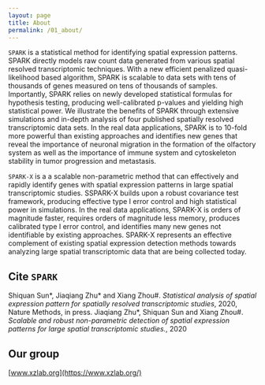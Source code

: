 ```yaml
---
layout: page
title: About
permalink: /01_about/
---
```

`SPARK` is a statistical method for identifying spatial expression patterns. SPARK directly models raw count data generated from various spatial resolved transcriptomic techniques. With a new efficient penalized quasi-likelihood based algorithm, SPARK is scalable to data sets with tens of thousands of genes measured on tens of thousands of samples. Importantly, SPARK relies on newly developed statistical formulas for hypothesis testing, producing well-calibrated p-values and yielding high statistical power. We illustrate the benefits of SPARK through extensive simulations and in-depth analysis of four published spatially resolved transcriptomic data sets. In the real data applications, SPARK is to 10-fold more powerful than existing approaches and identifies new genes that reveal the importance of neuronal migration in the formation of the olfactory system as well as the importance of immune system and cytoskeleton stability in tumor progression and metastasis.

`SPARK-X` is a a scalable non-parametric method that can effectively and rapidly identify genes with spatial expression patterns in large spatial transcriptomic studies. SSPARK-X builds upon a robust covariance test framework, producing effective type I error control and high statistical power in simulations. In the real data applications, SPARK-X is orders of magnitude faster, requires orders of magnitude less memory, produces calibrated type I error control, and identifies many new genes not identifiable by existing approaches. SPARK-X represents an effective complement of existing spatial expression detection methods towards analyzing large spatial transcriptomic data that are being collected today. 

Cite `SPARK`
-------------------
Shiquan Sun\*, Jiaqiang Zhu\* and Xiang Zhou\#. *Statistical analysis of spatial expression pattern for spatially resolved transcriptomic studies*, 2020, Nature Methods, in press. 
Jiaqiang Zhu\*, Shiquan Sun and Xiang Zhou\#. *Scalable and robust non-parametric detection of spatial expression patterns for large spatial transcriptomic studies.*, 2020

Our group
-------------------
[www.xzlab.org](https://www.xzlab.org/)
